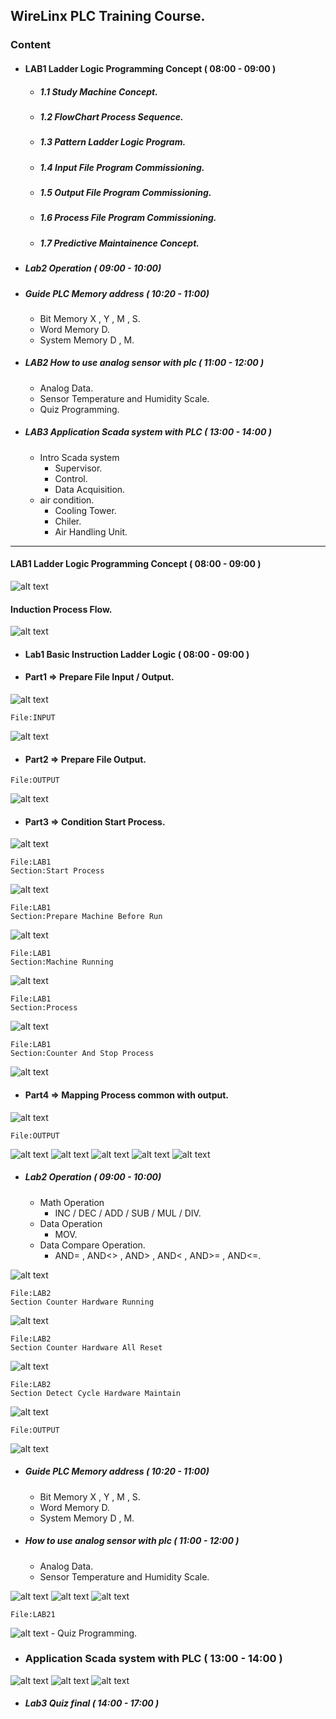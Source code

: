 ## WireLinx PLC Training Course.

### Content
- #### LAB1 Ladder Logic Programming Concept ( 08:00 - 09:00 )
  - ##### 1.1 Study Machine Concept.
  - ##### 1.2 FlowChart Process Sequence. 
  - ##### 1.3 Pattern Ladder Logic Program.
  - ##### 1.4 Input File Program Commissioning.
  - ##### 1.5 Output File Program Commissioning.
  - ##### 1.6 Process File Program Commissioning.
  - ##### 1.7 Predictive Maintainence Concept.
- ##### Lab2 Operation ( 09:00 - 10:00)

- ##### Guide PLC Memory address ( 10:20 - 11:00)
    - Bit Memory X , Y , M , S.
    - Word Memory D.
    - System Memory D , M.
- ##### LAB2 How to use analog sensor with plc ( 11:00 - 12:00 )
    - Analog Data.
    - Sensor Temperature and Humidity Scale.
    - Quiz Programming.
- ##### LAB3 Application Scada system with PLC ( 13:00 - 14:00 )
    - Intro Scada system
      - Supervisor.
      - Control.
      - Data Acquisition.
    - air condition.
      - Cooling Tower.
      - Chiler.
      - Air Handling Unit.
---
#### LAB1 Ladder Logic Programming Concept ( 08:00 - 09:00 )
![alt text](FillerMachine.gif)
#### Induction Process Flow. 
![alt text](image-21.png)
- #### Lab1 Basic Instruction Ladder Logic ( 08:00 - 09:00 )
- #### Part1 => Prepare File Input / Output. 
![alt text](image-22.png)
```
File:INPUT
```
![alt text](image-2.png)
- #### Part2 => Prepare File Output.
```
File:OUTPUT
```
![alt text](image-3.png)
- #### Part3 => Condition Start Process.  
![alt text](image-23.png)
```
File:LAB1  
Section:Start Process 
```
![alt text](image-1.png)
```
File:LAB1  
Section:Prepare Machine Before Run
```
![alt text](image-5.png)
```
File:LAB1  
Section:Machine Running
```
![alt text](image-6.png)
```
File:LAB1  
Section:Process
```
![alt text](image-8.png)
```
File:LAB1  
Section:Counter And Stop Process
```
![alt text](image-9.png)
- #### Part4 => Mapping Process common with output. 
![alt text](image-24.png)
```
File:OUTPUT
```
![alt text](image-10.png) 
![alt text](image-11.png)
![alt text](image-12.png)
![alt text](image-13.png)
![alt text](image-14.png)
- ##### Lab2 Operation ( 09:00 - 10:00)
    - Math Operation
      - INC / DEC / ADD / SUB / MUL / DIV.
    - Data Operation
      - MOV.
    - Data Compare Operation.
      - AND= , AND<> , AND> , AND< , AND>= , AND<=.

![alt text](image-26.png)
```
File:LAB2
Section Counter Hardware Running
```
![alt text](image-15.png)
```
File:LAB2
Section Counter Hardware All Reset
```
![alt text](image-16.png)
```
File:LAB2
Section Detect Cycle Hardware Maintain
```
![alt text](image-18.png)
```
File:OUTPUT
```
![alt text](image-19.png)
- ##### Guide PLC Memory address ( 10:20 - 11:00)
    - Bit Memory X , Y , M , S.
    - Word Memory D.
    - System Memory D , M.
- ##### How to use analog sensor with plc ( 11:00 - 12:00 )
    - Analog Data.
    - Sensor Temperature and Humidity Scale.

![alt text](image-30.png)
![alt text](image-31.png)
![alt text](image-32.png)
```
File:LAB21
```
![alt text](image-20.png)
    - Quiz Programming.
- ### Application Scada system with PLC ( 13:00 - 14:00 )
![alt text](image-33.png)
![alt text](image-34.png)
![alt text](image-35.png)
- ##### Lab3 Quiz final ( 14:00 - 17:00 )
